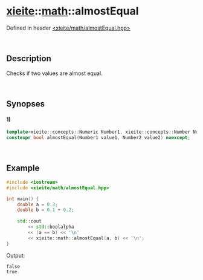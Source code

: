 # [xieite](../xieite.md)\:\:[math](../math.md)\:\:almostEqual
Defined in header [<xieite/math/almostEqual.hpp>](../../include/xieite/math/almostEqual.hpp)

&nbsp;

## Description
Checks if two values are almost equal.

&nbsp;

## Synopses
#### 1)
```cpp
template<xieite::concepts::Numeric Number1, xieite::concepts::Number Number2>
constexpr bool almostEqual(Number1 value1, Number2 value2) noexcept;
```

&nbsp;

## Example
```cpp
#include <iostream>
#include <xieite/math/almostEqual.hpp>

int main() {
    double a = 0.3;
    double b = 0.1 + 0.2;
    
    std::cout
        << std::boolalpha
        << (a == b) << '\n'
        << xieite::math::almostEqual(a, b) << '\n';
}
```
Output:
```
false
true
```
